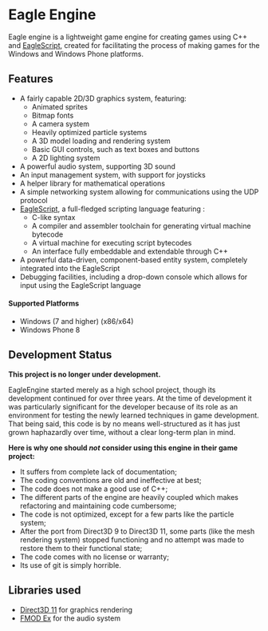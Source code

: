 # Eagle Engine

Eagle engine is a lightweight game engine for creating games using C++ and [EagleScript][], created for facilitating the process of making games for the Windows and Windows Phone platforms.

## Features

- A fairly capable 2D/3D graphics system, featuring:
	- Animated sprites
	- Bitmap fonts
	- A camera system
	- Heavily optimized particle systems
	- A 3D model loading and rendering system
	- Basic GUI controls, such as text boxes and buttons
	- A 2D lighting system
- A powerful audio system, supporting 3D sound
- An input management system, with support for joysticks
- A helper library for mathematical operations
- A simple networking system allowing for communications using the UDP protocol
- [EagleScript][], a full-fledged scripting language featuring :
	- C-like syntax
	- A compiler and assembler toolchain for generating virtual machine bytecode
	- A virtual machine for executing script bytecodes
	- An interface fully embeddable and extendable through C++
- A powerful data-driven, component-based entity system, completely integrated into the EagleScript
- Debugging facilities, including a drop-down console which allows for input using the EagleScript language

#### Supported Platforms

- Windows (7 and higher) (x86/x64)
- Windows Phone 8

## Development Status

**This project is no longer under development.**

EagleEngine started merely as a high school project, though its development continued for over three years.
At the time of development it was particularly significant for the developer because of its role as an environment for testing the newly learned techniques in game development. That being said, this code is by no means well-structured as it has just grown haphazardly over time, without a clear long-term plan in mind.

**Here is why one should _not_ consider using this engine in their game project:**

- It suffers from complete lack of documentation;
- The coding conventions are old and ineffective at best;
- The code does not make a good use of C++;
- The different parts of the engine are heavily coupled which makes refactoring and maintaining code cumbersome;
- The code is not optimized, except for a few parts like the particle system;
- After the port from Direct3D 9 to Direct3D 11, some parts (like the mesh rendering system) stopped functioning and no attempt was made to restore them to their functional state;
- The code comes with no license or warranty;
- Its use of git is simply horrible.

## Libraries used

- [Direct3D 11][Direct3D 11] for graphics rendering
- [FMOD Ex][FMOD Ex] for the audio system

[EagleScript]: https://github.com/SahandMalaei/EagleScript "EagleScript"
[Direct3D 11]: https://msdn.microsoft.com/en-us/library/windows/desktop/ff476080(v=vs.85).aspx "Direct3D 11"
[FMOD Ex]: http://www.fmod.org/fmod-ex/ "FMOD Ex"